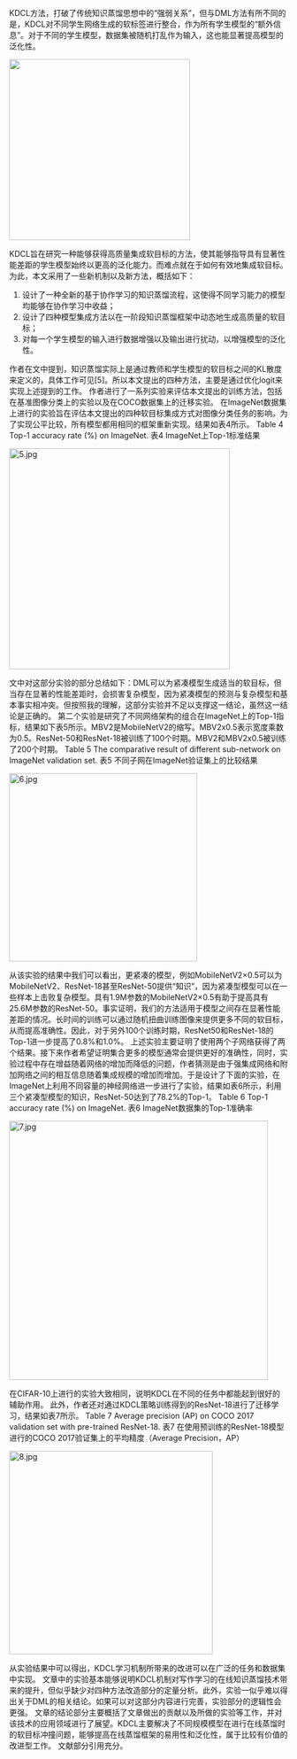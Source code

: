 KDCL方法，打破了传统知识蒸馏思想中的“强弱关系”，但与DML方法有所不同的是，KDCL对不同学生网络生成的软标签进行整合，作为所有学生模型的“额外信息”。对于不同的学生模型，数据集被随机打乱作为输入，这也能显著提高模型的泛化性。

<img title="" src="file:///C:/Users/mings/AppData/Roaming/marktext/images/2024-01-09-11-01-48-image.png" alt="" width="327" data-align="center">

KDCL旨在研究一种能够获得高质量集成软目标的方法，使其能够指导具有显著性能差距的学生模型始终以更高的泛化能力。而难点就在于如何有效地集成软目标。为此，本文采用了一些新机制以及新方法，概括如下：

1. 设计了一种全新的基于协作学习的知识蒸馏流程，这使得不同学习能力的模型均能够在协作学习中收益；
2. 设计了四种模型集成方法以在一阶段知识蒸馏框架中动态地生成高质量的软目标；
3. 对每一个学生模型的输入进行数据增强以及输出进行扰动，以增强模型的泛化性。

作者在文中提到，知识蒸馏实际上是通过教师和学生模型的软目标之间的KL散度来定义的，具体工作可见[5]。所以本文提出的四种方法，主要是通过优化logit来实现上述提到的工作。
作者进行了一系列实验来评估本文提出的训练方法，包括在基准图像分类上的实验以及在COCO数据集上的迁移实验。
在ImageNet数据集上进行的实验旨在评估本文提出的四种软目标集成方式对图像分类任务的影响。为了实现公平比较，所有模型都用相同的框架重新实现。结果如表4所示。
Table 4 Top-1 accuracy rate (%) on ImageNet.
表4 ImageNet上Top-1标准结果

<img title="" src="file:///C:/Users/mings/Desktop/5.jpg" alt="5.jpg" data-align="center" width="399">

文中对这部分实验的部分总结如下：DML可以为紧凑模型生成适当的软目标，但当存在显著的性能差距时，会损害复杂模型，因为紧凑模型的预测与复杂模型和基本事实相冲突。但按照我的理解，这部分实验并不足以支撑这一结论，虽然这一结论是正确的。
第二个实验是研究了不同网络架构的组合在ImageNet上的Top-1指标，结果如下表5所示。MBV2是MobileNetV2的缩写。MBV2x0.5表示宽度乘数为0.5。ResNet-50和ResNet-18被训练了100个时期。MBV2和MBV2x0.5被训练了200个时期。
Table 5  The comparative result of different sub-network on ImageNet validation set.
表5 不同子网在ImageNet验证集上的比较结果

<img title="" src="file:///C:/Users/mings/Desktop/6.jpg" alt="6.jpg" width="340" data-align="center">

从该实验的结果中我们可以看出，更紧凑的模型，例如MobileNetV2×0.5可以为MobileNetV2、ResNet-18甚至ResNet-50提供“知识”，因为紧凑型模型可以在一些样本上击败复杂模型。具有1.9M参数的MobileNetV2×0.5有助于提高具有25.6M参数的ResNet-50。事实证明，我们的方法适用于模型之间存在显著性能差距的情况。长时间的训练可以通过随机扭曲训练图像来提供更多不同的软目标，从而提高准确性。因此，对于另外100个训练时期，ResNet50和ResNet-18的Top-1进一步提高了0.8%和1.0%。
上述实验主要证明了使用两个子网络获得了两个结果。接下来作者希望证明集合更多的模型通常会提供更好的准确性，同时，实验过程中存在增益随着网络的增加而降低的问题，作者猜测是由于强集成网络和附加网络之间的相互信息随着集成规模的增加而增加。于是设计了下面的实验，在ImageNet上利用不同容量的神经网络进一步进行了实验，结果如表6所示，利用三个紧凑型模型的知识，ResNet-50达到了78.2%的Top-1。
Table 6  Top-1 accuracy rate (%) on ImageNet.
表6  ImageNet数据集的Top-1准确率

<img title="" src="file:///C:/Users/mings/Desktop/7.jpg" alt="7.jpg" width="468" data-align="center">

在CIFAR-10上进行的实验大致相同，说明KDCL在不同的任务中都能起到很好的辅助作用。
此外，作者还对通过KDCL策略训练得到的ResNet-18进行了迁移学习，结果如表7所示。
Table 7  Average precision (AP) on COCO 2017 validation set with pre-trained ResNet-18.
表7  在使用预训练的ResNet-18模型进行的COCO 2017验证集上的平均精度（Average Precision，AP）

<img title="" src="file:///C:/Users/mings/Desktop/8.jpg" alt="8.jpg" width="368" data-align="center">

从实验结果中可以得出，KDCL学习机制所带来的改进可以在广泛的任务和数据集中实现。
文章中的实验基本能够说明KDCL机制对写作学习的在线知识蒸馏技术带来的提升，但似乎缺少对四种方法改造部分的定量分析。此外，实验一似乎难以得出关于DML的相关结论。如果可以对这部分内容进行完善，实验部分的逻辑性会更强。
文章的结论部分主要概括了文章做出的贡献以及所做的实验等工作，并对该技术的应用领域进行了展望。KDCL主要解决了不同规模模型在进行在线蒸馏时的软目标冲撞问题，能够提高在线蒸馏框架的易用性和泛化性，属于比较有价值的改进型工作。
文献部分引用充分。
